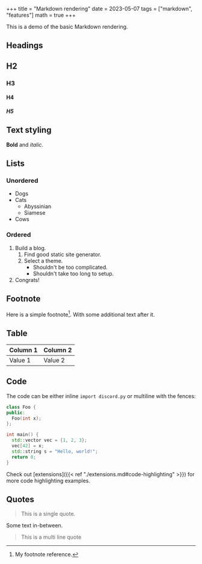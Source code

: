 +++
title = "Markdown rendering"
date = 2023-05-07
tags = ["markdown", "features"]
math = true
+++

This is a demo of the basic Markdown rendering.

## Headings

## H2

### H3

#### H4

##### H5

## Text styling

**Bold** and *italic*.

## Lists

### Unordered

- Dogs
- Cats
  - Abyssinian
  - Siamese
- Cows

### Ordered

1. Build a blog.
    1. Find good static site generator.
    2. Select a theme.
        - Shouldn't be too complicated.
        - Shouldn't take too long to setup.
2. Congrats!

## Footnote

Here is a simple footnote[^1]. With some additional text after it.

## Table

| Column 1 | Column 2 |
| --- | --- |
| Value 1 | Value 2 |

## Code

The code can be either inline `import discord.py` or multiline with the fences:

```c++
class Foo {
public:
  Foo(int x);
};

int main() {
  std::vector vec = {1, 2, 3};
  vec[42] = x;
  std::string s = "Hello, world!";
  return 0;
}
```

Check out [extensions]({{< ref "./extensions.md#code-highlighting" >}}) for more
code highlighting examples.

## Quotes

> This is a single quote.

Some text in-between.

> This is a
> multi line
> quote

[^1]: My footnote reference.
